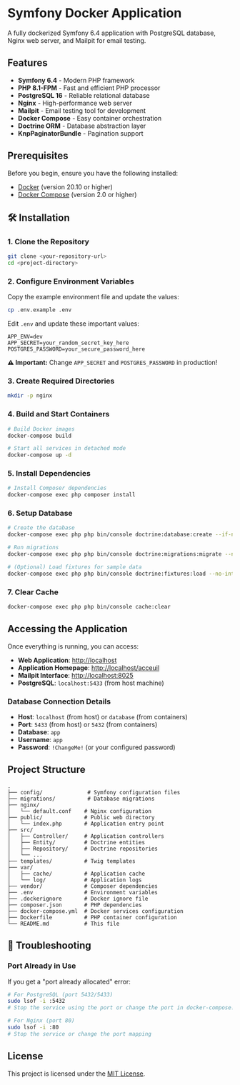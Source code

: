 # Symfony Docker Application

A fully dockerized Symfony 6.4 application with PostgreSQL database, Nginx web server, and Mailpit for email testing.

## Features

- **Symfony 6.4** - Modern PHP framework
- **PHP 8.1-FPM** - Fast and efficient PHP processor
- **PostgreSQL 16** - Reliable relational database
- **Nginx** - High-performance web server
- **Mailpit** - Email testing tool for development
- **Docker Compose** - Easy container orchestration
- **Doctrine ORM** - Database abstraction layer
- **KnpPaginatorBundle** - Pagination support

## Prerequisites

Before you begin, ensure you have the following installed:

- [Docker](https://docs.docker.com/get-docker/) (version 20.10 or higher)
- [Docker Compose](https://docs.docker.com/compose/install/) (version 2.0 or higher)

## 🛠️ Installation

### 1. Clone the Repository

```bash
git clone <your-repository-url>
cd <project-directory>
```

### 2. Configure Environment Variables

Copy the example environment file and update the values:

```bash
cp .env.example .env
```

Edit `.env` and update these important values:

```env
APP_ENV=dev
APP_SECRET=your_random_secret_key_here
POSTGRES_PASSWORD=your_secure_password_here
```

**⚠️ Important:** Change `APP_SECRET` and `POSTGRES_PASSWORD` in production!

### 3. Create Required Directories

```bash
mkdir -p nginx
```

### 4. Build and Start Containers

```bash
# Build Docker images
docker-compose build

# Start all services in detached mode
docker-compose up -d
```

### 5. Install Dependencies

```bash
# Install Composer dependencies
docker-compose exec php composer install
```

### 6. Setup Database

```bash
# Create the database
docker-compose exec php php bin/console doctrine:database:create --if-not-exists

# Run migrations
docker-compose exec php php bin/console doctrine:migrations:migrate --no-interaction

# (Optional) Load fixtures for sample data
docker-compose exec php php bin/console doctrine:fixtures:load --no-interaction
```

### 7. Clear Cache

```bash
docker-compose exec php php bin/console cache:clear
```

## Accessing the Application

Once everything is running, you can access:

- **Web Application**: [http://localhost](http://localhost)
- **Application Homepage**: [http://localhost/acceuil](http://localhost/acceuil)
- **Mailpit Interface**: [http://localhost:8025](http://localhost:8025)
- **PostgreSQL**: `localhost:5433` (from host machine)

### Database Connection Details

- **Host**: `localhost` (from host) or `database` (from containers)
- **Port**: `5433` (from host) or `5432` (from containers)
- **Database**: `app`
- **Username**: `app`
- **Password**: `!ChangeMe!` (or your configured password)

## Project Structure

```
.
├── config/              # Symfony configuration files
├── migrations/          # Database migrations
├── nginx/              
│   └── default.conf    # Nginx configuration
├── public/             # Public web directory
│   └── index.php       # Application entry point
├── src/
│   ├── Controller/     # Application controllers
│   ├── Entity/         # Doctrine entities
│   ├── Repository/     # Doctrine repositories
│   └── ...
├── templates/          # Twig templates
├── var/
│   ├── cache/          # Application cache
│   └── log/            # Application logs
├── vendor/             # Composer dependencies
├── .env                # Environment variables
├── .dockerignore       # Docker ignore file
├── composer.json       # PHP dependencies
├── docker-compose.yml  # Docker services configuration
├── Dockerfile          # PHP container configuration
└── README.md           # This file
```

## 🐛 Troubleshooting

### Port Already in Use

If you get a "port already allocated" error:

```bash
# For PostgreSQL (port 5432/5433)
sudo lsof -i :5432
# Stop the service using the port or change the port in docker-compose.yml

# For Nginx (port 80)
sudo lsof -i :80
# Stop the service or change the port mapping
```

## License

This project is licensed under the [MIT License](LICENSE).